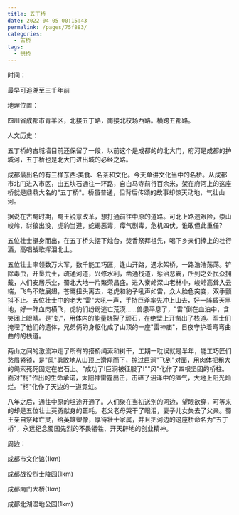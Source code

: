 ```yaml
---
title: 五丁桥
date: 2022-04-05 00:15:43
permalink: /pages/75f883/
categories:
  - 古桥
tags:
  - 拱桥 
---
```

时间：

最早可追溯至三千年前

地理位置：

四川省成都市青羊区，北接五丁路，南接北校场西路。横跨五都路。

人文历史：

五丁桥的古城墙目前还保留了一段，以前这个是成都的的北大门，府河是成都的护城河，五丁桥也是北大门进出城的必经之路。

成都最出名的有三样东西:美食、名茶和文化。今天单讲文化当中的名桥。从成都市北门进入市区，由五块石通往一环路，自白马寺前行百余米，架在府河上的这座桥就是鼎鼎大名的"五丁桥"。桥虽普通，但背后传颂的故事却惊天动地，气壮山河。

据说在古蜀时期，蜀王锐意改革，想打通前往中原的道路。可北上路途艰险，崇山峻岭，豺狼出没，虎豹当道，蛇蝎恶毒，瘴气剧毒，危机四伏，谁敢但此重任?

五位壮士挺身而出，在五丁桥头摆下烛台，焚香祭拜祖先，喝下乡亲们捧上的壮行酒，高唱战歌挥泪北上。

五位壮士率领数万大军，数千能工巧匠，逢山开路，遇水架桥，一路浩浩荡荡。铲除毒虫，开垦荒土，疏通河道，兴修水利，凿通栈道，惩治恶霸，所到之处民众拥戴，人们安居乐业，蜀北大地一片繁荣昌盛。进入秦岭深山老林中，峻岭高耸入云端，飞鸟不敢展翅，苍鹰扭头离去，老虎和豹子吼声如雷，众人脸色突变，双手颤抖不止。五位壮士中的老大"雷"大吼一声，手持巨斧率先冲上山去，好一阵昏天黑地，好一阵血肉横飞，虎豹们纷纷逃亡荒漠……兽患平息了，"雷"倒在血泊中，含笑闭上眼睛。是"虬"，用体内的能量烧裂了顽石，在绝壁上开凿出了栈道。军士们掩埋了他们的遗体，兄弟俩的身躯化成了山顶的一座"雷神庙"，日夜守护着弯弯曲曲的的栈道。

两山之间的激流冲走了所有的搭桥绳索和树干，工期一耽误就是半年，能工巧匠们愁眉紧锁，是"风"勇敢地从山顶上滑翔而下，掠过巨涧"飞到"对面，用肉体把粗大的绳索死死固定在岩石上。"成功了!巨涧被征服了!""风"化作了四根坚固的桥柱。面对"柯"作出的生命承诺，太阳神雷霆出击，击碎了沼泽中的瘴气，大地上阳光灿烂。"柯"化作了天边的一道霓虹。

八年之后，通往中原的坦途开通了。人们聚在当初送别的河边，望眼欲穿，可等来的却是五位壮士英勇献身的噩耗。老父老母哭干了眼泪，妻子儿女失去了父亲。蜀王亲自祭拜亡灵，给英雄塑像，厚待壮士家属，并且把河边的这座桥命名为"五丁桥"，永远纪念蜀国先烈的不畏牺牲、开天辟地的创业精神。

周边：

成都市文化馆(1km)

成都战役烈士陵园(1km)

成都南门大桥(1km)

成都北湖湿地公园(1km)
